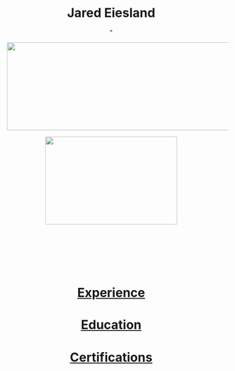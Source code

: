 # Jared Eiesland
<html>
  <body style="text-align: center;>
  
   <img style="padding: 0 15px; float: middle;" 
            src ="https://i.imgur.com/JZI2hPi.gif" 
            width="400" height="200"
                   align="middle">
            "
   <p><img style="padding: 0 15px; float: middle;" 
            src ="https://i.imgur.com/pI9Yf3d.jpg" 
            width="600" height="200"
            align="middle">         </p>    
            
   <p><img style="padding: 0 15px; float: middle;" 
            src ="https://i.imgur.com/Uai8sk0.jpg" 
            width="300" height="200"
           align="middle">          </p>
     


        
    
   </br>
    </br>
    </br>
    </br>
    </br>
   <h1><a href="https://github.com/jaredeiesland/Curriculum-Vitae/blob/master/Experience.md#jared-eiesland---experience">Experience</a></h1>
     <h1><a href="https://github.com/jaredeiesland/Curriculum-Vitae/blob/master/Education.md#jared-eiesland---education">Education</a></h1>
         <h1><a href="https://github.com/jaredeiesland/Curriculum-Vitae/blob/master/Certifications.md#jared-eiesland---certifications">Certifications</a></h1>
    
   </body>
  </html>
